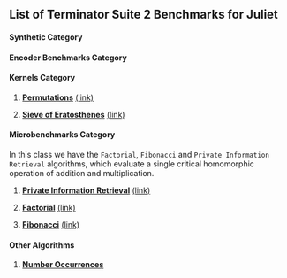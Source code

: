 ## List of Terminator Suite 2 Benchmarks for Juliet

#### Synthetic Category
<!-- In this class we have the `NQueens` and `Tak` algorithms, which evaluate the universality of the underlying abstract machine using recursion. -->

<!-- 1. __[N-Queens](https://github.com/TrustworthyComputing/Terminator2-HomomorphicDays/blob/master/Synthetic/nqueens)__ [(link)](http://www.kotesovec.cz/rivin_1994.pdf) -->

<!-- 1. __[Tak function](https://github.com/TrustworthyComputing/Terminator2-HomomorphicDays/blob/master/Synthetic/tak_function)__ [(link)](http://www.users.miamioh.edu/ishiut/papers/tarai_ipl.pdf) -->

#### Encoder Benchmarks Category
<!-- This class comprises three real-life cryptographic and hash applications (namely `Speck`, `Simon` and `Jenkins`), which are demanding in terms of bitwise operations. -->

<!-- 1. __[Speck (cipher)](https://github.com/TrustworthyComputing/Terminator2-HomomorphicDays/blob/master/EncoderBenchmarks/SpeckCipher)__ [(link)](https://eprint.iacr.org/2013/404.pdf) -->

<!-- 1. __[Simon (cipher)](https://github.com/TrustworthyComputing/Terminator2-HomomorphicDays/blob/master/EncoderBenchmarks/SimonCipher)__ [(link)](https://eprint.iacr.org/2013/404.pdf) -->

<!-- 1. __[Jenkins one-at-a-time Hash Function](https://github.com/TrustworthyComputing/Terminator2-HomomorphicDays/blob/master/EncoderBenchmarks/jenkinsHash)__ [(link)](http://www.burtleburtle.net/bob/hash/doobs.html) -->

#### Kernels Category
<!-- In this class we have the `Insertion Sort`, `Set Intersection`, `Deduplication (Union)`, `Matrix Multiplication`, `Primes (Sieve of Eratosthenes)`, and `Permutations`, which evaluate essential loops that combine memory swaps and arithmetic operations. These kernels also have significance in privacy-sensitive real-life applications: for example, set intersection is used to evaluate collision courses of military satellites without revealing actual paths, while permutations is an important part of DNA sequencing. -->

<!-- 1. __[Insertion-sort](https://github.com/TrustworthyComputing/Terminator2-HomomorphicDays/blob/master/Kernels/insertionSort)__ [(link)](http://citeseerx.ist.psu.edu/viewdoc/download?doi=10.1.1.45.8017&rep=rep1&type=pdf) -->

<!-- 1. __[Private Set Intersection](https://github.com/momalab/privacy_benchmarks/tree/master/Kernels/PSI)__ [(link)](https://www.cs.virginia.edu/~evans/pubs/ndss2012/psi.pdf) -->

<!-- 1. __[Data Deduplication Algorithm](https://github.com/TrustworthyComputing/Terminator2-HomomorphicDays/blob/master/Kernels/deduplication)__ [(link)](https://dl.acm.org/citation.cfm?id=1456471) -->

1. __[Permutations](Kernels/permutations)__ [(link)](http://mathworld.wolfram.com/Permutation.html)

1. __[Sieve of Eratosthenes](Kernels/sieveOfEratosthenes)__ [(link)](http://mathworld.wolfram.com/SieveofEratosthenes.html)

<!-- 1. __[Matrix Multiplication](https://github.com/TrustworthyComputing/Terminator2-HomomorphicDays/blob/master/Kernels/matrixMultiplication)__ [(link)](http://mathworld.wolfram.com/MatrixMultiplication.html) -->

#### Microbenchmarks Category
In this class we have the `Factorial`, `Fibonacci` and `Private Information Retrieval` algorithms, which evaluate a single critical homomorphic operation of addition and multiplication.

1. __[Private Information Retrieval](Microbenchmarks/PIR/)__ [(link)](https://crysp.uwaterloo.ca/courses/pet/F09/cache/www.dbis.informatik.hu-berlin.de/fileadmin/research/papers/conferences/2001-gi_ocg-asonov.pdf)

1. __[Factorial](Microbenchmarks/factorial)__ [(link)](http://mathworld.wolfram.com/Factorial.html)

1. __[Fibonacci](Microbenchmarks/fibonacci)__ [(link)](http://mathworld.wolfram.com/FibonacciNumber.html)

#### Other Algorithms
1. __[Number Occurrences](OtherAlgorithms/numOccurrences)__

